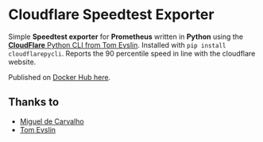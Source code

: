# Cloudflare Speedtest Exporter

Simple **Speedtest exporter** for **Prometheus** written in **Python** using the
[**CloudFlare** Python CLI from Tom Evslin](https://pypi.org/project/cloudflarepycli).
Installed with `pip install cloudflarepycli`. Reports the 90 percentile speed in line with the cloudflare website.

Published on [Docker Hub here](https://hub.docker.com/repository/docker/redorbluepill/cloudflare-speedtest-exporter).

## Thanks to

- [Miguel de Carvalho](https://github.com/MiguelNdeCarvalho)
- [Tom Evslin](https://github.com/tevslin)

